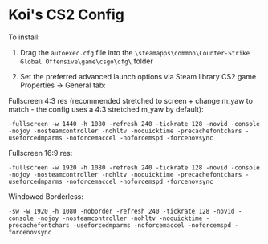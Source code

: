 # Koi's CS2 Config

To install:

1) Drag the `autoexec.cfg` file into the `\steamapps\common\Counter-Strike Global Offensive\game\csgo\cfg\` folder

2) Set the preferred advanced launch options via Steam library CS2 game Properties -> General tab:

Fullscreen 4:3 res (recommended stretched to screen + change m_yaw to match - the config uses a 4:3 stretched m_yaw by default):

`-fullscreen -w 1440 -h 1080 -refresh 240 -tickrate 128 -novid -console -nojoy -nosteamcontroller -nohltv -noquicktime -precachefontchars -useforcedmparms -noforcemaccel -noforcemspd -forcenovsync`

Fullscreen 16:9 res:

`-fullscreen -w 1920 -h 1080 -refresh 240 -tickrate 128 -novid -console -nojoy -nosteamcontroller -nohltv -noquicktime -precachefontchars -useforcedmparms -noforcemaccel -noforcemspd -forcenovsync`

Windowed Borderless:

`-sw -w 1920 -h 1080 -noborder -refresh 240 -tickrate 128 -novid -console -nojoy -nosteamcontroller -nohltv -noquicktime -precachefontchars -useforcedmparms -noforcemaccel -noforcemspd -forcenovsync`
